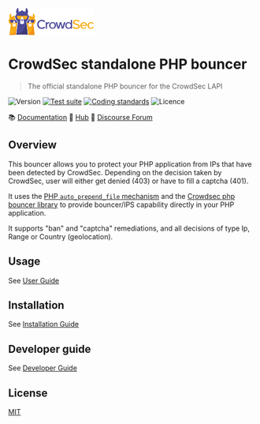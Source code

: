 ![CrowdSec Logo](https://raw.githubusercontent.com/crowdsecurity/cs-standalone-php-bouncer/main/docs/images/logo_crowdsec.png)

# CrowdSec standalone PHP bouncer

> The official standalone PHP bouncer for the CrowdSec LAPI

![Version](https://img.shields.io/github/v/release/crowdsecurity/cs-standalone-php-bouncer?include_prereleases)
[![Test suite](https://github.com/crowdsecurity/cs-standalone-php-bouncer/actions/workflows/test-suite.yml/badge.svg)](https://github.com/crowdsecurity/cs-standalone-php-bouncer/actions/workflows/test-suite.yml)
[![Coding standards](https://github.com/crowdsecurity/cs-standalone-php-bouncer/actions/workflows/coding-standards.yml/badge.svg)](https://github.com/crowdsecurity/cs-standalone-php-bouncer/actions/workflows/coding-standards.yml)
![Licence](https://img.shields.io/github/license/crowdsecurity/cs-standalone-php-bouncer)


:books: <a href="https://doc.crowdsec.net">Documentation</a>
:diamond_shape_with_a_dot_inside: <a href="https://app.crowdsec.net/hub">Hub</a>
:speech_balloon: <a href="https://discourse.crowdsec.net">Discourse Forum</a>


## Overview

This bouncer allows you to protect your PHP application from IPs that have been detected by CrowdSec. Depending on 
the decision taken by CrowdSec, user will either get denied (403) or have to fill a captcha (401).

It uses the [PHP `auto_prepend_file` mechanism](https://www.php.net/manual/en/ini.core.php#ini.auto-prepend-file) and
the [Crowdsec php bouncer library](https://github.com/crowdsecurity/php-cs-bouncer) to provide bouncer/IPS capability
directly in your PHP application.

It supports "ban" and "captcha" remediations, and all decisions of type Ip, Range or Country (geolocation).


## Usage

See [User Guide](https://github.com/crowdsecurity/cs-standalone-php-bouncer/blob/main/docs/USER_GUIDE.md)

## Installation

See [Installation Guide](https://github.com/crowdsecurity/cs-standalone-php-bouncer/blob/main/docs/INSTALLATION_GUIDE.md)


## Developer guide

See [Developer Guide](https://github.com/crowdsecurity/cs-standalone-php-bouncer/blob/main/docs/DEVELOPER.md)


## License

[MIT](https://github.com/crowdsecurity/cs-standalone-php-bouncer/blob/main/LICENSE)
